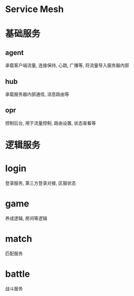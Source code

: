 # Service Mesh

# 基础服务

## agent

承载客户端流量, 连接保持, 心跳, 广播等, 将流量导入服务器内部

## hub

承载服务器内部通信, 消息路由等

## opr

控制后台, 用于流量控制, 路由设置, 状态查看等

# 逻辑服务

# login

登录服务, 第三方登录对接, 区服状态

# game

养成逻辑, 房间等逻辑

# match

匹配服务

# battle

战斗服务